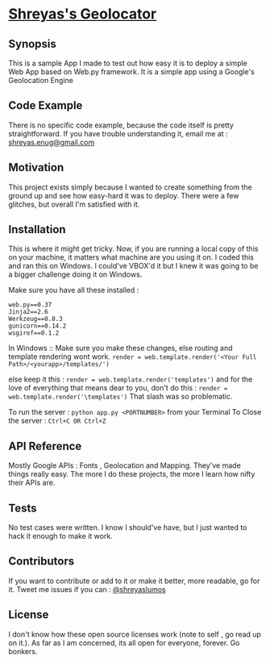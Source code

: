 # [Shreyas's Geolocator](https://gunelocate.herokuapp.com)

## Synopsis
This is  a sample App I made to test out how easy it is to deploy a simple Web App based on Web.py framework. It is a simple app using a Google's Geolocation Engine

## Code Example

There is no specific code example, because the code itself is pretty straightforward. If you have trouble understanding it, email me at : [shreyas.enug@gmail.com](shreyas.enug@gmail.com)

## Motivation

This project exists simply because I wanted to create something from the ground up and see how easy-hard it was to deploy. There were a few glitches, but overall I'm satisfied with it.

## Installation

This is where it might get tricky. Now, if you are running a local copy of this on your machine, it matters what machine are you using it on. 
I coded this and ran this on Windows. I could've VBOX'd it but I knew it was going to be a bigger challenge doing it on Windows. 

Make sure you have all these installed : 

```
web.py==0.37
Jinja2==2.6
Werkzeug==0.8.3
gunicorn==0.14.2
wsgiref==0.1.2
```

In Windows ::
Make sure you make these changes, else routing and template rendering wont work.
`render = web.template.render('<Your Full Path>/<yourapp>/templates/')`

else keep it this :
`render = web.template.render('templates')`
and for the love of everything that means dear to you, don't do this  : `render = web.template.render('\templates')` That slash was so problematic. 

To run the server : `python app.py <PORTNUMBER>` from your Terminal
To Close the server : `Ctrl+C OR Ctrl+Z`

## API Reference
Mostly Google APIs : Fonts , Geolocation and Mapping. They've made things really easy. The more I do these projects, the more I learn how nifty their APIs are.


## Tests

No test cases were written. I know I should've have, but I just wanted to hack it enough to make it work.

## Contributors
If you want to contribute or add to it or make it better, more readable, go for it. Tweet me issues if you can  : [@shreyaslumos](https://www.twitter.com/shreyaslumos) 

## License

I don't know how these open source licenses work (note to self , go read up on it.). As far as I am concerned, its all open for everyone, forever. Go bonkers.
